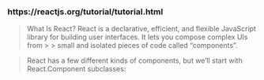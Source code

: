 <h3>https://reactjs.org/tutorial/tutorial.html</h3>

> What Is React?
> React is a declarative, efficient, and flexible JavaScript library for building user interfaces. It lets you compose complex UIs from > > small and isolated pieces of code called “components”.

> React has a few different kinds of components, but we’ll start with React.Component subclasses:
